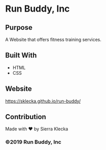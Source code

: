 # Run Buddy, Inc

## Purpose
A Website that offers fitness training services.

## Built With
* HTML
* CSS

## Website
https://sklecka.github.io/run-buddy/

## Contribution
Made with ❤️ by Sierra Klecka

### ©️2019 Run Buddy, Inc 
